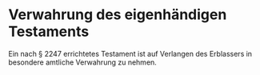 # Verwahrung des eigenhändigen Testaments

Ein nach § 2247 errichtetes Testament ist auf Verlangen des Erblassers in besondere amtliche Verwahrung zu nehmen. 

